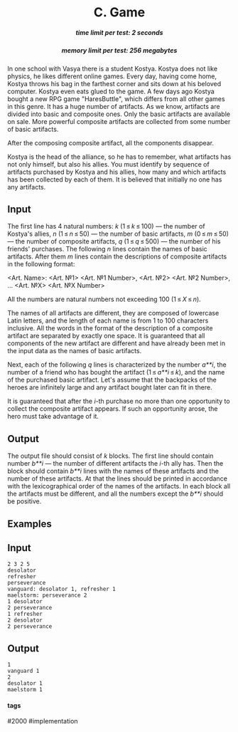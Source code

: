 <h1 style='text-align: center;'> C. Game</h1>

<h5 style='text-align: center;'>time limit per test: 2 seconds</h5>
<h5 style='text-align: center;'>memory limit per test: 256 megabytes</h5>

In one school with Vasya there is a student Kostya. Kostya does not like physics, he likes different online games. Every day, having come home, Kostya throws his bag in the farthest corner and sits down at his beloved computer. Kostya even eats glued to the game. A few days ago Kostya bought a new RPG game "HaresButtle", which differs from all other games in this genre. It has a huge number of artifacts. As we know, artifacts are divided into basic and composite ones. Only the basic artifacts are available on sale. More powerful composite artifacts are collected from some number of basic artifacts.

After the composing composite artifact, all the components disappear.

Kostya is the head of the alliance, so he has to remember, what artifacts has not only himself, but also his allies. You must identify by sequence of artifacts purchased by Kostya and his allies, how many and which artifacts has been collected by each of them. It is believed that initially no one has any artifacts. 

## Input

The first line has 4 natural numbers: *k* (1 ≤ *k* ≤ 100) — the number of Kostya's allies, *n* (1 ≤ *n* ≤ 50) — the number of basic artifacts, *m* (0 ≤ *m* ≤ 50) — the number of composite artifacts, *q* (1 ≤ *q* ≤ 500) — the number of his friends' purchases. The following *n* lines contain the names of basic artifacts. After them *m* lines contain the descriptions of composite artifacts in the following format:

<Art. Name>: <Art. №1> <Art. №1 Number>, <Art. №2> <Art. №2 Number>, ... <Art. №X> <Art. №Х Number>

All the numbers are natural numbers not exceeding 100 (1 ≤ *X* ≤ *n*).

The names of all artifacts are different, they are composed of lowercase Latin letters, and the length of each name is from 1 to 100 characters inclusive. All the words in the format of the description of a composite artifact are separated by exactly one space. It is guaranteed that all components of the new artifact are different and have already been met in the input data as the names of basic artifacts. 

Next, each of the following *q* lines is characterized by the number *a**i*, the number of a friend who has bought the artifact (1 ≤ *a**i* ≤ *k*), and the name of the purchased basic artifact. Let's assume that the backpacks of the heroes are infinitely large and any artifact bought later can fit in there.

It is guaranteed that after the *i*-th purchase no more than one opportunity to collect the composite artifact appears. If such an opportunity arose, the hero must take advantage of it.

## Output

The output file should consist of *k* blocks. The first line should contain number *b**i* — the number of different artifacts the *i*-th ally has. Then the block should contain *b**i* lines with the names of these artifacts and the number of these artifacts. At that the lines should be printed in accordance with the lexicographical order of the names of the artifacts. In each block all the artifacts must be different, and all the numbers except the *b**i* should be positive.

## Examples

## Input


```
2 3 2 5  
desolator  
refresher  
perseverance  
vanguard: desolator 1, refresher 1  
maelstorm: perseverance 2  
1 desolator  
2 perseverance  
1 refresher  
2 desolator  
2 perseverance  

```
## Output


```
1  
vanguard 1  
2  
desolator 1  
maelstorm 1  

```


#### tags 

#2000 #implementation 